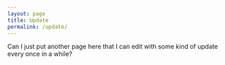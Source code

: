 ```yaml
---
layout: page
title: Update
permalink: /update/
---
```


Can I just put another page here that I can edit with some kind of update every once in a while?
